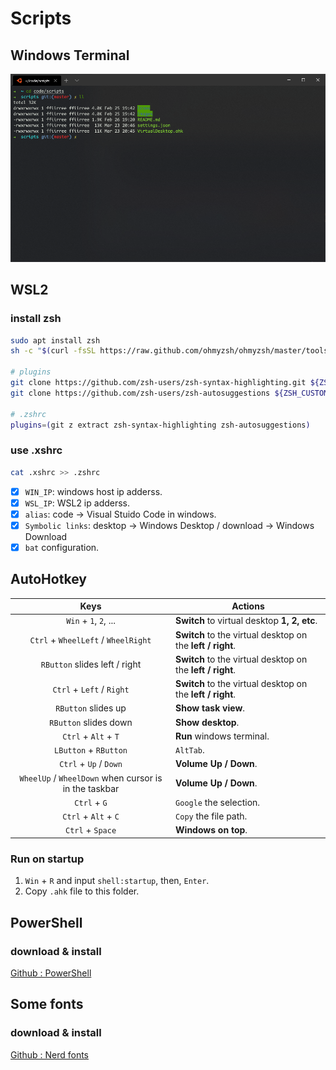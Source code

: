 # Scripts

## Windows Terminal

![terminal](/images/wt.png)

## WSL2

### install zsh

```bash
sudo apt install zsh
sh -c "$(curl -fsSL https://raw.github.com/ohmyzsh/ohmyzsh/master/tools/install.sh)"

# plugins
git clone https://github.com/zsh-users/zsh-syntax-highlighting.git ${ZSH_CUSTOM:-~/.oh-my-zsh/custom}/plugins/zsh-syntax-highlighting
git clone https://github.com/zsh-users/zsh-autosuggestions ${ZSH_CUSTOM:-~/.oh-my-zsh/custom}/plugins/zsh-autosuggestions

# .zshrc
plugins=(git z extract zsh-syntax-highlighting zsh-autosuggestions)
```

### use .xshrc

```bash
cat .xshrc >> .zshrc
```

- [x] `WIN_IP`: windows host ip adderss.
- [x] `WSL_IP`: WSL2 ip adderss.
- [x] `alias`: code -> Visual Stuido Code in windows.
- [x] `Symbolic links`: desktop -> Windows Desktop / download -> Windows Download
- [x] `bat` configuration.

## AutoHotkey

Keys | Actions
:-:|---
`Win` + `1`, `2`, ...       | **Switch** to virtual desktop **1, 2, etc**.
`Ctrl` + `WheelLeft` / `WheelRight`   | **Switch** to the virtual desktop on the **left / right**.
`RButton` slides left  / right   | **Switch** to the virtual desktop on the **left / right**.
`Ctrl` + `Left`  / `Right`  | **Switch** to the virtual desktop on the **left / right**.
`RButton` slides up         | **Show task view**.
`RButton` slides down       | **Show desktop**.
`Ctrl` + `Alt` + `T`        | **Run** windows terminal.
`LButton` + `RButton`       | `AltTab`.
`Ctrl` + `Up` / `Down`      | **Volume Up / Down**.
`WheelUp` / `WheelDown` when cursor is in the taskbar | **Volume Up / Down**.
`Ctrl` + `G`                | `Google` the selection.
`Ctrl` + `Alt` + `C`        | `Copy` the file path.
`Ctrl` + `Space`            | **Windows on top**.

### Run on startup

1. `Win` + `R` and input `shell:startup`, then, `Enter`.
2. Copy `.ahk` file to this folder.

## PowerShell

### download & install

[Github : PowerShell](https://github.com/PowerShell/PowerShell)

## Some fonts

### download & install

[Github : Nerd fonts](https://github.com/ryanoasis/nerd-fonts)